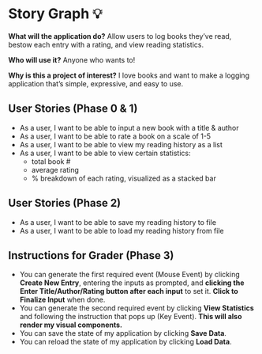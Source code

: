 # Story Graph 💡

**What will the application do?** Allow users to log books they’ve read, bestow each entry with a 
rating, and view reading statistics.

**Who will use it?** Anyone who wants to!

**Why is this a project of interest?** I love books and want to make a logging application that’s 
simple, expressive, and easy to use.

## User Stories (Phase 0 & 1)

- As a user, I want to be able to input a new book with a title & author
- As a user, I want to be able to rate a book on a scale of 1-5️
- As a user, I want to be able to view my reading history as a list
- As a user, I want to be able to view certain statistics:
  - total book #
  - average rating
  - % breakdown of each rating, visualized as a stacked bar

## User Stories (Phase 2)

- As a user, I want to be able to save my reading history to file
- As a user, I want to be able to load my reading history from file

## Instructions for Grader (Phase 3)

- You can generate the first required event (Mouse Event) by clicking **Create New Entry**, entering the inputs as 
prompted, and **clicking the Enter Title/Author/Rating button after each input** to set it. **Click to Finalize Input** 
when done.
- You can generate the second required event by clicking **View Statistics** and following the instruction that pops up
(Key Event). **This will also render my visual components.**
- You can save the state of my application by clicking **Save Data**.
- You can reload the state of my application by clicking **Load Data**.